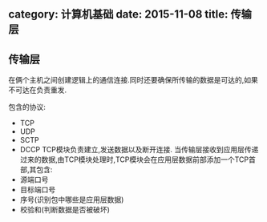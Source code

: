 category: 计算机基础
date: 2015-11-08
title: 传输层
---

##  传输层
在俩个主机之间创建逻辑上的通信连接.同时还要确保所传输的数据是可达的,如果不可达在负责重发.

包含的协议:
* TCP
* UDP
* SCTP
* DCCP
TCP模块负责建立,发送数据以及断开连接. 当传输层接收到应用层传递过来的数据,由TCP模块处理时,TCP模块会在应用层数据前部添加一个TCP首部,其包含:
* 源端口号
* 目标端口号
* 序号(识别包中哪些是应用层数据)
* 校验和(判断数据是否被破坏)
